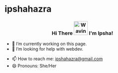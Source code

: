 # ipshahazra
<!-- ### Hi there 👋 -->
<!-- ### Hi there 👋, my name is Affan -->
<h3 align="center">
    Hi There
    <img src="https://raw.githubusercontent.com/nixin72/nixin72/master/wave.gif" 
         alt="Waving hand animated gif"
         height="45"
         width="45" />
    I'm Ipsha!
</h3>



<!-- **affanrahman0/affanrahman0** is a ✨ _special_ ✨ repository because its `README.md` (this file) appears on your GitHub profile.

Here are some ideas to get you started: -->

- 🔭 I’m currently working on this page.
- 🤔 I’m looking for help with webdev.
<!-- - 💬 Ask me about ... -->
- 📫 How to reach me: ipshahazra@gmail.com
- 😄 Pronouns: She/Her
<!-- - ⚡ Fun fact: ... -->


<!-- ### Hi there 👋, my name is Affan
#### I am GitHub Readme Generator's creator
![I am GitHub Readme Generator's creator](https://arturssmirnovs.github.io/github-profile-readme-generator/images/banner.png)

I made this project just for fun, it allows you to create nice and simple GitHub Readme files that you can copy/paste and use in your profile.

Skills: VUE JS / REACT / JS / HTML / CSS/C -->

<!-- - 🔭 I’m currently working on this page.  -->






